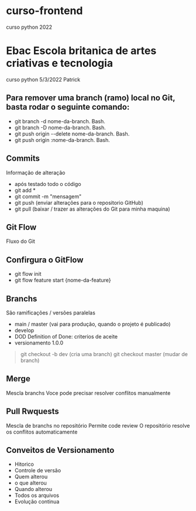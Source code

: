 # curso-frontend
curso python 2022
# Ebac Escola britanica de artes criativas e tecnologia
curso python 5/3/2022
Patrick


## Para remover uma branch (ramo) local no Git, basta rodar o seguinte comando:
- git branch -d nome-da-branch. Bash.
- git branch -D nome-da-branch. Bash.
- git push origin --delete nome-da-branch. Bash.
- git push origin :nome-da-branch. Bash.


## Commits
Informação de alteração
- após testado todo o código
- git add *
- git commit -m "mensagem"
- git push (enviar alterações para o repositorio GitHub)
- git pull (baixar / trazer as alterações do Git para minha maquina)

## Git Flow
Fluxo do Git

## Confirgura o GitFlow
- git flow init
- git flow feature start {nome-da-feature}

## Branchs
São ramificações / versões paralelas

- main / master (vai para produção, quando o projeto é publicado)
- develop
- DOD Definition of Done: criterios de aceite
- versionamento 1.0.0

> git checkout -b dev (cria uma branch)
> git checkout master (mudar de branch)

## Merge
Mescla branchs
Voce pode precisar resolver conflitos manualmente

## Pull Rwquests
Mescla de branchs no repositório
Permite code review
O repositório resolve os conflitos automaticamente




## Conveitos de Versionamento
- Hitorico
- Controle de versão
- Quem alterou
- o que alterou
- Quando alterou
- Todos os arquivos
- Evolução continua


